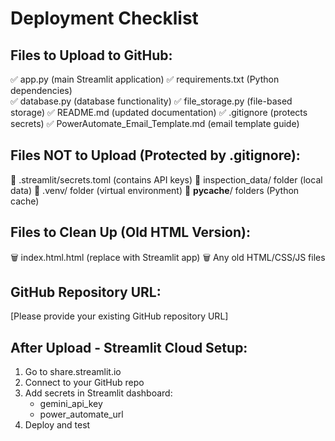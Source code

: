 # Deployment Checklist

## Files to Upload to GitHub:
✅ app.py (main Streamlit application)
✅ requirements.txt (Python dependencies)  
✅ database.py (database functionality)
✅ file_storage.py (file-based storage)
✅ README.md (updated documentation)
✅ .gitignore (protects secrets)
✅ PowerAutomate_Email_Template.md (email template guide)

## Files NOT to Upload (Protected by .gitignore):
🚫 .streamlit/secrets.toml (contains API keys)
🚫 inspection_data/ folder (local data)
🚫 .venv/ folder (virtual environment)
🚫 __pycache__/ folders (Python cache)

## Files to Clean Up (Old HTML Version):
🗑️ index.html.html (replace with Streamlit app)
🗑️ Any old HTML/CSS/JS files

## GitHub Repository URL:
[Please provide your existing GitHub repository URL]

## After Upload - Streamlit Cloud Setup:
1. Go to share.streamlit.io
2. Connect to your GitHub repo
3. Add secrets in Streamlit dashboard:
   - gemini_api_key
   - power_automate_url
4. Deploy and test